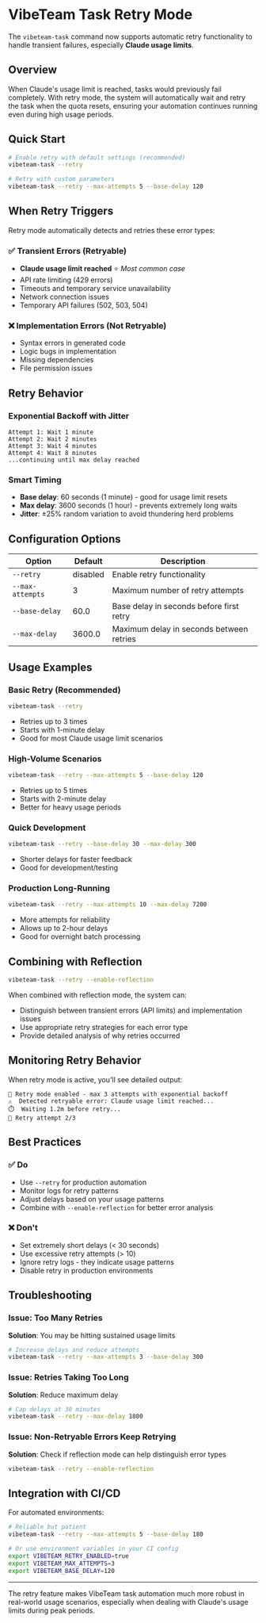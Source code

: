 # VibeTeam Task Retry Mode

The `vibeteam-task` command now supports automatic retry functionality to handle transient failures, especially **Claude usage limits**.

## Overview

When Claude's usage limit is reached, tasks would previously fail completely. With retry mode, the system will automatically wait and retry the task when the quota resets, ensuring your automation continues running even during high usage periods.

## Quick Start

```bash
# Enable retry with default settings (recommended)
vibeteam-task --retry

# Retry with custom parameters
vibeteam-task --retry --max-attempts 5 --base-delay 120
```

## When Retry Triggers

Retry mode automatically detects and retries these error types:

### ✅ **Transient Errors (Retryable)**
- **Claude usage limit reached** ⭐ *Most common case*
- API rate limiting (429 errors)
- Timeouts and temporary service unavailability  
- Network connection issues
- Temporary API failures (502, 503, 504)

### ❌ **Implementation Errors (Not Retryable)**
- Syntax errors in generated code
- Logic bugs in implementation
- Missing dependencies
- File permission issues

## Retry Behavior

### Exponential Backoff with Jitter
```
Attempt 1: Wait 1 minute
Attempt 2: Wait 2 minutes  
Attempt 3: Wait 4 minutes
Attempt 4: Wait 8 minutes
...continuing until max delay reached
```

### Smart Timing
- **Base delay**: 60 seconds (1 minute) - good for usage limit resets
- **Max delay**: 3600 seconds (1 hour) - prevents extremely long waits
- **Jitter**: ±25% random variation to avoid thundering herd problems

## Configuration Options

| Option | Default | Description |
|--------|---------|-------------|
| `--retry` | disabled | Enable retry functionality |
| `--max-attempts` | 3 | Maximum number of retry attempts |
| `--base-delay` | 60.0 | Base delay in seconds before first retry |
| `--max-delay` | 3600.0 | Maximum delay in seconds between retries |

## Usage Examples

### Basic Retry (Recommended)
```bash
vibeteam-task --retry
```
- Retries up to 3 times
- Starts with 1-minute delay
- Good for most Claude usage limit scenarios

### High-Volume Scenarios  
```bash
vibeteam-task --retry --max-attempts 5 --base-delay 120
```
- Retries up to 5 times
- Starts with 2-minute delay
- Better for heavy usage periods

### Quick Development
```bash
vibeteam-task --retry --base-delay 30 --max-delay 300
```
- Shorter delays for faster feedback
- Good for development/testing

### Production Long-Running
```bash
vibeteam-task --retry --max-attempts 10 --max-delay 7200
```
- More attempts for reliability
- Allows up to 2-hour delays
- Good for overnight batch processing

## Combining with Reflection

```bash
vibeteam-task --retry --enable-reflection
```

When combined with reflection mode, the system can:
- Distinguish between transient errors (API limits) and implementation issues
- Use appropriate retry strategies for each error type
- Provide detailed analysis of why retries occurred

## Monitoring Retry Behavior

When retry mode is active, you'll see detailed output:

```
🔄 Retry mode enabled - max 3 attempts with exponential backoff
⚠️  Detected retryable error: Claude usage limit reached...
⏱️  Waiting 1.2m before retry...
🔄 Retry attempt 2/3
```

## Best Practices

### ✅ **Do**
- Use `--retry` for production automation
- Monitor logs for retry patterns
- Adjust delays based on your usage patterns
- Combine with `--enable-reflection` for better error analysis

### ❌ **Don't**  
- Set extremely short delays (< 30 seconds)
- Use excessive retry attempts (> 10) 
- Ignore retry logs - they indicate usage patterns
- Disable retry in production environments

## Troubleshooting

### Issue: Too Many Retries
**Solution**: You may be hitting sustained usage limits
```bash
# Increase delays and reduce attempts
vibeteam-task --retry --max-attempts 3 --base-delay 300
```

### Issue: Retries Taking Too Long
**Solution**: Reduce maximum delay
```bash
# Cap delays at 30 minutes
vibeteam-task --retry --max-delay 1800
```

### Issue: Non-Retryable Errors Keep Retrying
**Solution**: Check if reflection mode can help distinguish error types
```bash
vibeteam-task --retry --enable-reflection
```

## Integration with CI/CD

For automated environments:

```bash
# Reliable but patient
vibeteam-task --retry --max-attempts 5 --base-delay 180

# Or use environment variables in your CI config
export VIBETEAM_RETRY_ENABLED=true
export VIBETEAM_MAX_ATTEMPTS=3
export VIBETEAM_BASE_DELAY=120
```

---

The retry feature makes VibeTeam task automation much more robust in real-world usage scenarios, especially when dealing with Claude's usage limits during peak periods.